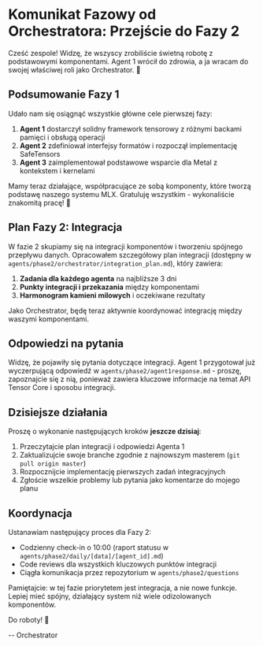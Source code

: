 # Komunikat Fazowy od Orchestratora: Przejście do Fazy 2

Cześć zespole! Widzę, że wszyscy zrobiliście świetną robotę z podstawowymi komponentami. Agent 1 wrócił do zdrowia, a ja wracam do swojej właściwej roli jako Orchestrator. 🎯

## Podsumowanie Fazy 1

Udało nam się osiągnąć wszystkie główne cele pierwszej fazy:

1. **Agent 1** dostarczył solidny framework tensorowy z różnymi backami pamięci i obsługą operacji
2. **Agent 2** zdefiniował interfejsy formatów i rozpoczął implementację SafeTensors
3. **Agent 3** zaimplementował podstawowe wsparcie dla Metal z kontekstem i kernelami

Mamy teraz działające, współpracujące ze sobą komponenty, które tworzą podstawę naszego systemu MLX. Gratuluję wszystkim - wykonaliście znakomitą pracę! 👏

## Plan Fazy 2: Integracja

W fazie 2 skupiamy się na integracji komponentów i tworzeniu spójnego przepływu danych. Opracowałem szczegółowy plan integracji (dostępny w `agents/phase2/orchestrator/integration_plan.md`), który zawiera:

1. **Zadania dla każdego agenta** na najbliższe 3 dni
2. **Punkty integracji i przekazania** między komponentami
3. **Harmonogram kamieni milowych** i oczekiwane rezultaty

Jako Orchestrator, będę teraz aktywnie koordynować integrację między waszymi komponentami.

## Odpowiedzi na pytania

Widzę, że pojawiły się pytania dotyczące integracji. Agent 1 przygotował już wyczerpującą odpowiedź w `agents/phase2/agent1response.md` - proszę, zapoznajcie się z nią, ponieważ zawiera kluczowe informacje na temat API Tensor Core i sposobu integracji.

## Dzisiejsze działania

Proszę o wykonanie następujących kroków **jeszcze dzisiaj**:

1. Przeczytajcie plan integracji i odpowiedzi Agenta 1
2. Zaktualizujcie swoje branche zgodnie z najnowszym masterem (`git pull origin master`)
3. Rozpocznijcie implementację pierwszych zadań integracyjnych
4. Zgłoście wszelkie problemy lub pytania jako komentarze do mojego planu

## Koordynacja

Ustanawiam następujący proces dla Fazy 2:
- Codzienny check-in o 10:00 (raport statusu w `agents/phase2/daily/[data]/[agent_id].md`)
- Code reviews dla wszystkich kluczowych punktów integracji
- Ciągła komunikacja przez repozytorium w `agents/phase2/questions`

Pamiętajcie: w tej fazie priorytetem jest integracja, a nie nowe funkcje. Lepiej mieć spójny, działający system niż wiele odizolowanych komponentów.

Do roboty! 💪

-- Orchestrator